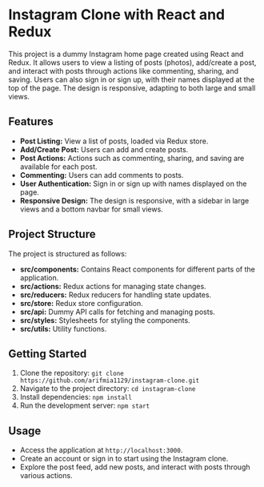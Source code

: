 # Instagram Clone with React and Redux

This project is a dummy Instagram home page created using React and Redux. It allows users to view a listing of posts (photos), add/create a post, and interact with posts through actions like commenting, sharing, and saving. Users can also sign in or sign up, with their names displayed at the top of the page. The design is responsive, adapting to both large and small views.

## Features

- **Post Listing:** View a list of posts, loaded via Redux store.
- **Add/Create Post:** Users can add and create posts.
- **Post Actions:** Actions such as commenting, sharing, and saving are available for each post.
- **Commenting:** Users can add comments to posts.
- **User Authentication:** Sign in or sign up with names displayed on the page.
- **Responsive Design:** The design is responsive, with a sidebar in large views and a bottom navbar for small views.

## Project Structure

The project is structured as follows:

- **src/components:** Contains React components for different parts of the application.
- **src/actions:** Redux actions for managing state changes.
- **src/reducers:** Redux reducers for handling state updates.
- **src/store:** Redux store configuration.
- **src/api:** Dummy API calls for fetching and managing posts.
- **src/styles:** Stylesheets for styling the components.
- **src/utils:** Utility functions.

## Getting Started

1. Clone the repository: `git clone https://github.com/arifmia1129/instagram-clone.git`
2. Navigate to the project directory: `cd instagram-clone`
3. Install dependencies: `npm install`
4. Run the development server: `npm start`

## Usage

- Access the application at `http://localhost:3000`.
- Create an account or sign in to start using the Instagram clone.
- Explore the post feed, add new posts, and interact with posts through various actions.
